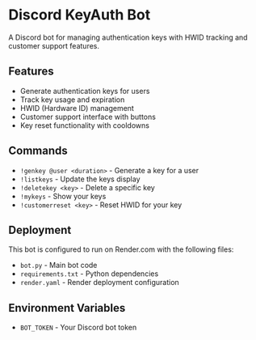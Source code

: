 # Discord KeyAuth Bot

A Discord bot for managing authentication keys with HWID tracking and customer support features.

## Features

- Generate authentication keys for users
- Track key usage and expiration
- HWID (Hardware ID) management
- Customer support interface with buttons
- Key reset functionality with cooldowns

## Commands

- `!genkey @user <duration>` - Generate a key for a user
- `!listkeys` - Update the keys display
- `!deletekey <key>` - Delete a specific key
- `!mykeys` - Show your keys
- `!customerreset <key>` - Reset HWID for your key

## Deployment

This bot is configured to run on Render.com with the following files:
- `bot.py` - Main bot code
- `requirements.txt` - Python dependencies
- `render.yaml` - Render deployment configuration

## Environment Variables

- `BOT_TOKEN` - Your Discord bot token